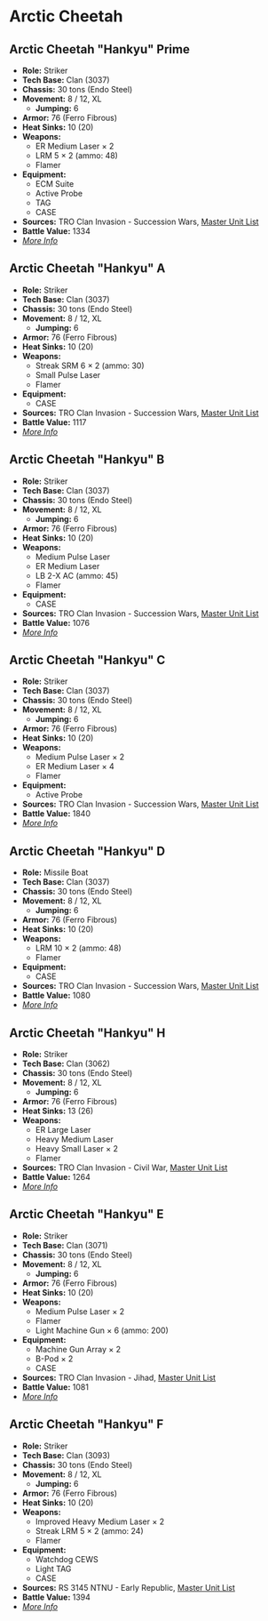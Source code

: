 # Arctic Cheetah
## Arctic Cheetah "Hankyu" Prime
- **Role:** Striker
- **Tech Base:** Clan (3037)
- **Chassis:** 30 tons (Endo Steel)
- **Movement:** 8 / 12, XL
  - **Jumping:** 6
- **Armor:** 76 (Ferro Fibrous)
- **Heat Sinks:** 10 (20)
- **Weapons:**
  - ER Medium Laser × 2
  - LRM 5 × 2 (ammo: 48)
  - Flamer
- **Equipment:**
  - ECM Suite
  - Active Probe
  - TAG
  - CASE
- **Sources:** TRO Clan Invasion - Succession Wars, [Master Unit List](http://masterunitlist.info/Unit/Details/1384/hankyu-arctic-cheetah-prime)
- **Battle Value:** 1334
- [*More Info*](arctic_cheetah/arctic_cheetah_prime.md)

## Arctic Cheetah "Hankyu" A
- **Role:** Striker
- **Tech Base:** Clan (3037)
- **Chassis:** 30 tons (Endo Steel)
- **Movement:** 8 / 12, XL
  - **Jumping:** 6
- **Armor:** 76 (Ferro Fibrous)
- **Heat Sinks:** 10 (20)
- **Weapons:**
  - Streak SRM 6 × 2 (ammo: 30)
  - Small Pulse Laser
  - Flamer
- **Equipment:**
  - CASE
- **Sources:** TRO Clan Invasion - Succession Wars, [Master Unit List](http://masterunitlist.info/Unit/Details/1378/hankyu-arctic-cheetah-a)
- **Battle Value:** 1117
- [*More Info*](arctic_cheetah/arctic_cheetah_a.md)

## Arctic Cheetah "Hankyu" B
- **Role:** Striker
- **Tech Base:** Clan (3037)
- **Chassis:** 30 tons (Endo Steel)
- **Movement:** 8 / 12, XL
  - **Jumping:** 6
- **Armor:** 76 (Ferro Fibrous)
- **Heat Sinks:** 10 (20)
- **Weapons:**
  - Medium Pulse Laser
  - ER Medium Laser
  - LB 2-X AC (ammo: 45)
  - Flamer
- **Equipment:**
  - CASE
- **Sources:** TRO Clan Invasion - Succession Wars, [Master Unit List](http://masterunitlist.info/Unit/Details/1379/hankyu-arctic-cheetah-b)
- **Battle Value:** 1076
- [*More Info*](arctic_cheetah/arctic_cheetah_b.md)

## Arctic Cheetah "Hankyu" C
- **Role:** Striker
- **Tech Base:** Clan (3037)
- **Chassis:** 30 tons (Endo Steel)
- **Movement:** 8 / 12, XL
  - **Jumping:** 6
- **Armor:** 76 (Ferro Fibrous)
- **Heat Sinks:** 10 (20)
- **Weapons:**
  - Medium Pulse Laser × 2
  - ER Medium Laser × 4
  - Flamer
- **Equipment:**
  - Active Probe
- **Sources:** TRO Clan Invasion - Succession Wars, [Master Unit List](http://masterunitlist.info/Unit/Details/1380/hankyu-arctic-cheetah-c)
- **Battle Value:** 1840
- [*More Info*](arctic_cheetah/arctic_cheetah_c.md)

## Arctic Cheetah "Hankyu" D
- **Role:** Missile Boat
- **Tech Base:** Clan (3037)
- **Chassis:** 30 tons (Endo Steel)
- **Movement:** 8 / 12, XL
  - **Jumping:** 6
- **Armor:** 76 (Ferro Fibrous)
- **Heat Sinks:** 10 (20)
- **Weapons:**
  - LRM 10 × 2 (ammo: 48)
  - Flamer
- **Equipment:**
  - CASE
- **Sources:** TRO Clan Invasion - Succession Wars, [Master Unit List](http://masterunitlist.info/Unit/Details/1381/hankyu-arctic-cheetah-d)
- **Battle Value:** 1080
- [*More Info*](arctic_cheetah/arctic_cheetah_d.md)

## Arctic Cheetah "Hankyu" H
- **Role:** Striker
- **Tech Base:** Clan (3062)
- **Chassis:** 30 tons (Endo Steel)
- **Movement:** 8 / 12, XL
  - **Jumping:** 6
- **Armor:** 76 (Ferro Fibrous)
- **Heat Sinks:** 13 (26)
- **Weapons:**
  - ER Large Laser
  - Heavy Medium Laser
  - Heavy Small Laser × 2
  - Flamer
- **Sources:** TRO Clan Invasion - Civil War, [Master Unit List](http://masterunitlist.info/Unit/Details/1383/hankyu-arctic-cheetah-h)
- **Battle Value:** 1264
- [*More Info*](arctic_cheetah/arctic_cheetah_h.md)

## Arctic Cheetah "Hankyu" E
- **Role:** Striker
- **Tech Base:** Clan (3071)
- **Chassis:** 30 tons (Endo Steel)
- **Movement:** 8 / 12, XL
  - **Jumping:** 6
- **Armor:** 76 (Ferro Fibrous)
- **Heat Sinks:** 10 (20)
- **Weapons:**
  - Medium Pulse Laser × 2
  - Flamer
  - Light Machine Gun × 6 (ammo: 200)
- **Equipment:**
  - Machine Gun Array × 2
  - B-Pod × 2
  - CASE
- **Sources:** TRO Clan Invasion - Jihad, [Master Unit List](http://masterunitlist.info/Unit/Details/1382/hankyu-arctic-cheetah-e)
- **Battle Value:** 1081
- [*More Info*](arctic_cheetah/arctic_cheetah_e.md)

## Arctic Cheetah "Hankyu" F
- **Role:** Striker
- **Tech Base:** Clan (3093)
- **Chassis:** 30 tons (Endo Steel)
- **Movement:** 8 / 12, XL
  - **Jumping:** 6
- **Armor:** 76 (Ferro Fibrous)
- **Heat Sinks:** 10 (20)
- **Weapons:**
  - Improved Heavy Medium Laser × 2
  - Streak LRM 5 × 2 (ammo: 24)
  - Flamer
- **Equipment:**
  - Watchdog CEWS
  - Light TAG
  - CASE
- **Sources:** RS 3145 NTNU - Early Republic, [Master Unit List](http://masterunitlist.info/Unit/Details/6940/hankyu-arctic-cheetah-f)
- **Battle Value:** 1394
- [*More Info*](arctic_cheetah/arctic_cheetah_f.md)

